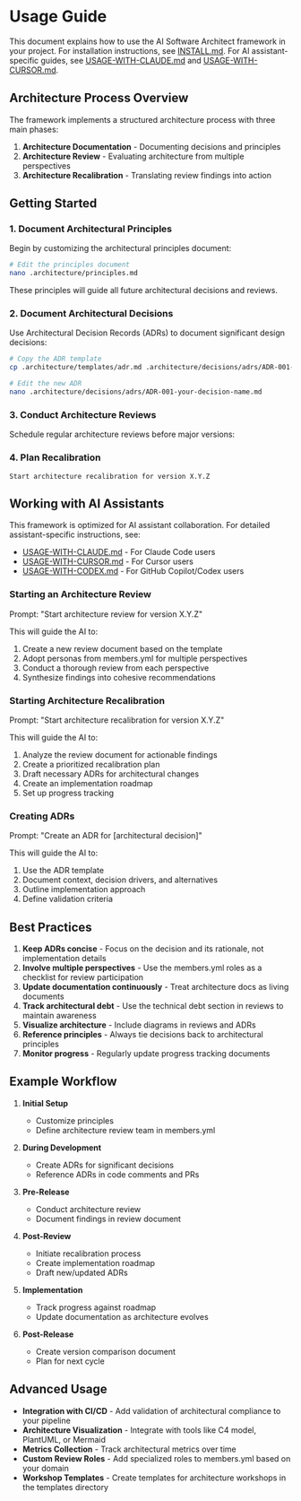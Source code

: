 # Usage Guide

This document explains how to use the AI Software Architect framework in your project. For installation instructions, see [INSTALL.md](INSTALL.md). For AI assistant-specific guides, see [USAGE-WITH-CLAUDE.md](USAGE-WITH-CLAUDE.md) and [USAGE-WITH-CURSOR.md](USAGE-WITH-CURSOR.md).

## Architecture Process Overview

The framework implements a structured architecture process with three main phases:

1. **Architecture Documentation** - Documenting decisions and principles
2. **Architecture Review** - Evaluating architecture from multiple perspectives
3. **Architecture Recalibration** - Translating review findings into action

## Getting Started

### 1. Document Architectural Principles

Begin by customizing the architectural principles document:

```bash
# Edit the principles document
nano .architecture/principles.md
```

These principles will guide all future architectural decisions and reviews.

### 2. Document Architectural Decisions

Use Architectural Decision Records (ADRs) to document significant design decisions:

```bash
# Copy the ADR template
cp .architecture/templates/adr.md .architecture/decisions/adrs/ADR-001-your-decision-name.md

# Edit the new ADR
nano .architecture/decisions/adrs/ADR-001-your-decision-name.md
```

### 3. Conduct Architecture Reviews

Schedule regular architecture reviews before major versions:

### 4. Plan Recalibration

```
Start architecture recalibration for version X.Y.Z
```

## Working with AI Assistants

This framework is optimized for AI assistant collaboration. For detailed assistant-specific instructions, see:
- [USAGE-WITH-CLAUDE.md](USAGE-WITH-CLAUDE.md) - For Claude Code users
- [USAGE-WITH-CURSOR.md](USAGE-WITH-CURSOR.md) - For Cursor users  
- [USAGE-WITH-CODEX.md](USAGE-WITH-CODEX.md) - For GitHub Copilot/Codex users

### Starting an Architecture Review

Prompt: "Start architecture review for version X.Y.Z"

This will guide the AI to:
1. Create a new review document based on the template
2. Adopt personas from members.yml for multiple perspectives
3. Conduct a thorough review from each perspective
4. Synthesize findings into cohesive recommendations

### Starting Architecture Recalibration

Prompt: "Start architecture recalibration for version X.Y.Z"

This will guide the AI to:
1. Analyze the review document for actionable findings
2. Create a prioritized recalibration plan
3. Draft necessary ADRs for architectural changes
4. Create an implementation roadmap
5. Set up progress tracking

### Creating ADRs

Prompt: "Create an ADR for [architectural decision]"

This will guide the AI to:
1. Use the ADR template
2. Document context, decision drivers, and alternatives
3. Outline implementation approach
4. Define validation criteria

## Best Practices

1. **Keep ADRs concise** - Focus on the decision and its rationale, not implementation details
2. **Involve multiple perspectives** - Use the members.yml roles as a checklist for review participation
3. **Update documentation continuously** - Treat architecture docs as living documents
4. **Track architectural debt** - Use the technical debt section in reviews to maintain awareness
5. **Visualize architecture** - Include diagrams in reviews and ADRs
6. **Reference principles** - Always tie decisions back to architectural principles
7. **Monitor progress** - Regularly update progress tracking documents

## Example Workflow

1. **Initial Setup**
   - Customize principles
   - Define architecture review team in members.yml

2. **During Development**
   - Create ADRs for significant decisions
   - Reference ADRs in code comments and PRs

3. **Pre-Release**
   - Conduct architecture review
   - Document findings in review document

4. **Post-Review**
   - Initiate recalibration process
   - Create implementation roadmap
   - Draft new/updated ADRs

5. **Implementation**
   - Track progress against roadmap
   - Update documentation as architecture evolves

6. **Post-Release**
   - Create version comparison document
   - Plan for next cycle

## Advanced Usage

- **Integration with CI/CD** - Add validation of architectural compliance to your pipeline
- **Architecture Visualization** - Integrate with tools like C4 model, PlantUML, or Mermaid
- **Metrics Collection** - Track architectural metrics over time
- **Custom Review Roles** - Add specialized roles to members.yml based on your domain
- **Workshop Templates** - Create templates for architecture workshops in the templates directory
